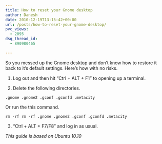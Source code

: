```yaml
---
title: How to reset your Gnome desktop
author: Danesh
date: 2010-12-19T13:15:42+00:00
url: /posts/how-to-reset-your-gnome-desktop/
pvc_views:
  - 2095
dsq_thread_id:
  - 890980465

---
```

So you messed up the Gnome desktop and don&#8217;t know how to restore it back to it&#8217;s default settings. Here&#8217;s how with no risks.

1. Log out and then hit &#8220;Ctrl + ALT + F1&#8221; to opening up a terminal.

2. Delete the following directories.

`.gnome .gnome2 .gconf .gconfd .metacity`

Or run the this command.

`rm -rf rm -rf .gnome .gnome2 .gconf .gconfd .metacity`

3. &#8220;Ctrl + ALT + F7/F8&#8221; and log in as usual.

_This guide is based on Ubuntu 10.10_